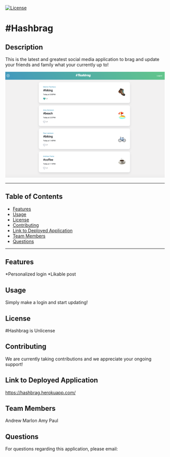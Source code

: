 
  
  [![License](https://img.shields.io/badge/license-Unlicense-blue.svg)](http://unlicense.org/)

  

  # #Hashbrag
  ## Description
  This is the latest and greatest social media application to brag and update your friends and family what your currently up to! 

  ![](/public/img/ScreenShot.png)

  ---
  ## Table of Contents

  * [Features](#features)
  * [Usage](#usage)
  * [License](#license)
  * [Contributing](#contributing)
  * [Link to Deployed Application](#link)
  * [Team Members](#teamMembers)
  * [Questions](#questions)
 ---
 ## Features
  \*Personalized login
  \*Likable post

  ## Usage
  Simply make a login and start updating!

  ## License
  #Hashbrag is Unlicense

  ## Contributing
  We are currently taking contributions and we appreciate your ongoing support!

  ## Link to Deployed Application
  https://hashbrag.herokuapp.com/ 

  ## Team Members
  Andrew
  Marlon
  Amy
  Paul

  ## Questions
  For questions regarding this application, please email: 




